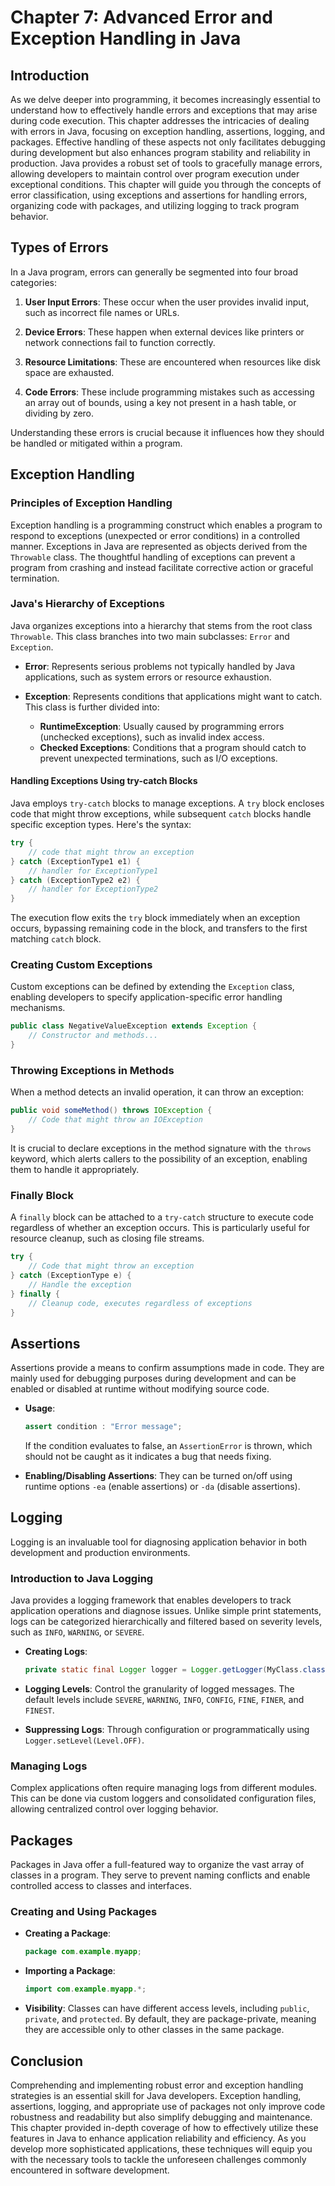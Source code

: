 # Chapter 7: Advanced Error and Exception Handling in Java

## Introduction

As we delve deeper into programming, it becomes increasingly essential to understand how to effectively handle errors and exceptions that may arise during code execution. This chapter addresses the intricacies of dealing with errors in Java, focusing on exception handling, assertions, logging, and packages. Effective handling of these aspects not only facilitates debugging during development but also enhances program stability and reliability in production. Java provides a robust set of tools to gracefully manage errors, allowing developers to maintain control over program execution under exceptional conditions. This chapter will guide you through the concepts of error classification, using exceptions and assertions for handling errors, organizing code with packages, and utilizing logging to track program behavior.

## Types of Errors

In a Java program, errors can generally be segmented into four broad categories:

1. **User Input Errors**: These occur when the user provides invalid input, such as incorrect file names or URLs.
   
2. **Device Errors**: These happen when external devices like printers or network connections fail to function correctly.

3. **Resource Limitations**: These are encountered when resources like disk space are exhausted.

4. **Code Errors**: These include programming mistakes such as accessing an array out of bounds, using a key not present in a hash table, or dividing by zero.

Understanding these errors is crucial because it influences how they should be handled or mitigated within a program.

## Exception Handling

### Principles of Exception Handling

Exception handling is a programming construct which enables a program to respond to exceptions (unexpected or error conditions) in a controlled manner. Exceptions in Java are represented as objects derived from the `Throwable` class. The thoughtful handling of exceptions can prevent a program from crashing and instead facilitate corrective action or graceful termination.

### Java's Hierarchy of Exceptions

Java organizes exceptions into a hierarchy that stems from the root class `Throwable`. This class branches into two main subclasses: `Error` and `Exception`.

- **Error**: Represents serious problems not typically handled by Java applications, such as system errors or resource exhaustion.
  
- **Exception**: Represents conditions that applications might want to catch. This class is further divided into:
  - **RuntimeException**: Usually caused by programming errors (unchecked exceptions), such as invalid index access.
  - **Checked Exceptions**: Conditions that a program should catch to prevent unexpected terminations, such as I/O exceptions.

#### Handling Exceptions Using try-catch Blocks

Java employs `try-catch` blocks to manage exceptions. A `try` block encloses code that might throw exceptions, while subsequent `catch` blocks handle specific exception types. Here's the syntax:

```java
try {
    // code that might throw an exception
} catch (ExceptionType1 e1) {
    // handler for ExceptionType1
} catch (ExceptionType2 e2) {
    // handler for ExceptionType2
}
```

The execution flow exits the `try` block immediately when an exception occurs, bypassing remaining code in the block, and transfers to the first matching `catch` block.

### Creating Custom Exceptions

Custom exceptions can be defined by extending the `Exception` class, enabling developers to specify application-specific error handling mechanisms.

```java
public class NegativeValueException extends Exception {
    // Constructor and methods...
}
```

### Throwing Exceptions in Methods

When a method detects an invalid operation, it can throw an exception:

```java
public void someMethod() throws IOException {
    // Code that might throw an IOException
}
```
It is crucial to declare exceptions in the method signature with the `throws` keyword, which alerts callers to the possibility of an exception, enabling them to handle it appropriately.

### Finally Block

A `finally` block can be attached to a `try-catch` structure to execute code regardless of whether an exception occurs. This is particularly useful for resource cleanup, such as closing file streams.

```java
try {
    // Code that might throw an exception
} catch (ExceptionType e) {
    // Handle the exception
} finally {
    // Cleanup code, executes regardless of exceptions
}
```

## Assertions

Assertions provide a means to confirm assumptions made in code. They are mainly used for debugging purposes during development and can be enabled or disabled at runtime without modifying source code.

- **Usage**:
  ```java
  assert condition : "Error message";
  ```
  If the condition evaluates to false, an `AssertionError` is thrown, which should not be caught as it indicates a bug that needs fixing.

- **Enabling/Disabling Assertions**: They can be turned on/off using runtime options `-ea` (enable assertions) or `-da` (disable assertions).

## Logging

Logging is an invaluable tool for diagnosing application behavior in both development and production environments.

### Introduction to Java Logging

Java provides a logging framework that enables developers to track application operations and diagnose issues. Unlike simple print statements, logs can be categorized hierarchically and filtered based on severity levels, such as `INFO`, `WARNING`, or `SEVERE`.

- **Creating Logs**:
  ```java
  private static final Logger logger = Logger.getLogger(MyClass.class.getName());
  ```

- **Logging Levels**: Control the granularity of logged messages. The default levels include `SEVERE`, `WARNING`, `INFO`, `CONFIG`, `FINE`, `FINER`, and `FINEST`.

- **Suppressing Logs**: Through configuration or programmatically using `Logger.setLevel(Level.OFF)`.

### Managing Logs

Complex applications often require managing logs from different modules. This can be done via custom loggers and consolidated configuration files, allowing centralized control over logging behavior.

## Packages

Packages in Java offer a full-featured way to organize the vast array of classes in a program. They serve to prevent naming conflicts and enable controlled access to classes and interfaces.

### Creating and Using Packages

- **Creating a Package**:
  ```java
  package com.example.myapp;
  ```

- **Importing a Package**:
  ```java
  import com.example.myapp.*;
  ```

- **Visibility**: Classes can have different access levels, including `public`, `private`, and `protected`. By default, they are package-private, meaning they are accessible only to other classes in the same package.

## Conclusion

Comprehending and implementing robust error and exception handling strategies is an essential skill for Java developers. Exception handling, assertions, logging, and appropriate use of packages not only improve code robustness and readability but also simplify debugging and maintenance. This chapter provided in-depth coverage of how to effectively utilize these features in Java to enhance application reliability and efficiency. As you develop more sophisticated applications, these techniques will equip you with the necessary tools to tackle the unforeseen challenges commonly encountered in software development.